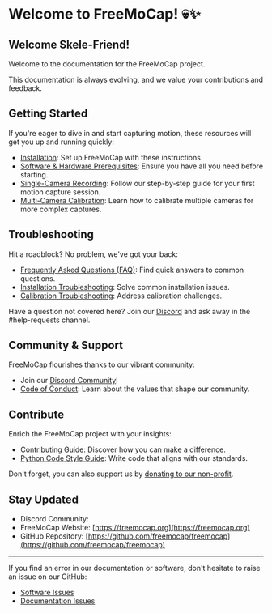 
# Welcome to FreeMoCap! 💀✨

## Welcome Skele-Friend!

Welcome to the  documentation for the FreeMoCap project. 

This documentation is always evolving, and we value your contributions and feedback.

## Getting Started

If you're eager to dive in and start capturing motion, these resources will get you up and running quickly:

- [Installation](installation.md): Set up FreeMoCap with these instructions.
- [Software & Hardware Prerequisites](software_hardware_prerequisites.md): Ensure you have all you need before starting.
- [Single-Camera Recording](single_camera_recording.md): Follow our step-by-step guide for your first motion capture session.
- [Multi-Camera Calibration](multi_camera_calibration.md): Learn how to calibrate multiple cameras for more complex captures.


## Troubleshooting

Hit a roadblock? No problem, we've got your back:
- [Frequently Asked Questions (FAQ)](Frequently-Asked-Questions-FAQ.md): Find quick answers to common questions.
- [Installation Troubleshooting](installation_troubleshooting.md): Solve common installation issues.
- [Calibration Troubleshooting](calibration_troubleshooting.md): Address calibration challenges.

Have a question not covered here? Join our [Discord](https://discord.gg/XpRQJnqZxf) and ask away in the #help-requests channel.

## Community & Support

FreeMoCap flourishes thanks to our vibrant community:
- Join our [Discord Community](https://discord.gg/XpRQJnqZxf)!
- [Code of Conduct](code_of_conduct.md): Learn about the values that shape our community.

## Contribute

Enrich the FreeMoCap project with your insights:

- [Contributing Guide](contributing_index.md): Discover how you can make a difference.
- [Python Code Style Guide](python_code_style_guide.md): Write code that aligns with our standards.

Don't forget, you can also support us by [donating to our non-profit](https://freemocap.org/about-us.html#donate).

## Stay Updated
- Discord Community: 
- FreeMoCap Website: [https://freemocap.org](https://freemocap.org)
- GitHub Repository: [https://github.com/freemocap/freemocap](https://github.com/freemocap/freemocap)

---

If you find an error in our documentation or software, don't hesitate to raise an issue on our GitHub:

- [Software Issues](https://github.com/freemocap/freemocap/issues)
- [Documentation Issues](https://github.com/freemocap/documentation/issues)
